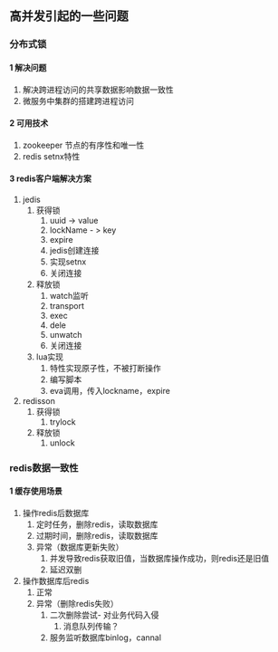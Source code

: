 ## 高并发引起的一些问题

### 分布式锁

#### 1 解决问题

1. 解决跨进程访问的共享数据影响数据一致性
2. 微服务中集群的搭建跨进程访问

#### 2 可用技术

1. zookeeper 节点的有序性和唯一性
2. redis setnx特性

#### 3 redis客户端解决方案

1. jedis 
   1. 获得锁
      1. uuid -> value
      2. lockName - > key
      3. expire
      4. jedis创建连接
      5. 实现setnx
      6. 关闭连接
   2. 释放锁
      1. watch监听
      2. transport
      3. exec
      4. dele
      5. unwatch
      6. 关闭连接
   3. lua实现
      1. 特性实现原子性，不被打断操作
      2. 编写脚本
      3. eva调用，传入lockname，expire
2. redisson
   1. 获得锁
      1. trylock
   2. 释放锁
      1. unlock





### redis数据一致性

#### 1 缓存使用场景

1. 操作redis后数据库
   1. 定时任务，删除redis，读取数据库
   2. 过期时间，删除redis，读取数据库
   3. 异常（数据库更新失败）
      1. 并发导致redis获取旧值，当数据库操作成功，则redis还是旧值
      2. 延迟双删
2. 操作数据库后redis
   1. 正常
   2. 异常（删除redis失败）
      1. 二次删除尝试- 对业务代码入侵
         1. 消息队列传输？
      2. 服务监听数据库binlog，cannal